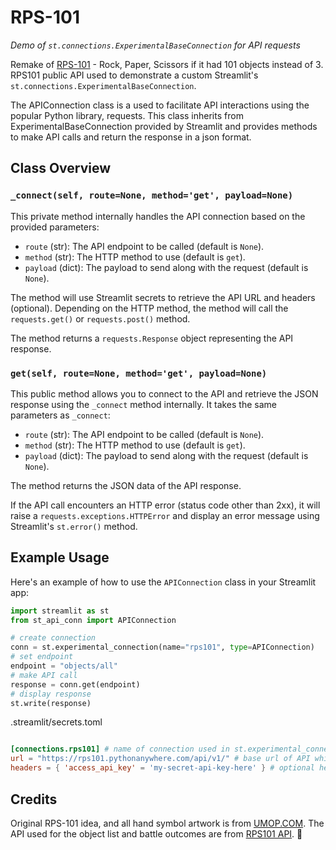 # RPS-101
*Demo of `st.connections.ExperimentalBaseConnection` for API requests*

Remake of [RPS-101](https://rps101.pythonanywhere.com) - Rock, Paper, Scissors if it had 101 objects instead of 3. RPS101 public API used to demonstrate a custom
Streamlit's `st.connections.ExperimentalBaseConnection`.


The APIConnection class is a used to facilitate API interactions using the popular Python library, requests.
This class inherits from ExperimentalBaseConnection provided by Streamlit and provides methods to make API calls and
return the response in a json format.


## Class Overview

### `_connect(self, route=None, method='get', payload=None)`

This private method internally handles the API connection based on the provided parameters:

- `route` (str): The API endpoint to be called (default is `None`).
- `method` (str): The HTTP method to use (default is `get`).
- `payload` (dict): The payload to send along with the request (default is `None`).

The method will use Streamlit secrets to retrieve the API URL and headers (optional). Depending on the HTTP method, the method will call the `requests.get()` or `requests.post()` method.

The method returns a `requests.Response` object representing the API response.

### `get(self, route=None, method='get', payload=None)`

This public method allows you to connect to the API and retrieve the JSON response using the `_connect` method internally. It takes the same parameters as `_connect`:

- `route` (str): The API endpoint to be called (default is `None`).
- `method` (str): The HTTP method to use (default is `get`).
- `payload` (dict): The payload to send along with the request (default is `None`).

The method returns the JSON data of the API response.

If the API call encounters an HTTP error (status code other than 2xx), it will raise a `requests.exceptions.HTTPError` and display an error message using Streamlit's `st.error()` method.

## Example Usage

Here's an example of how to use the `APIConnection` class in your Streamlit app:

```python
import streamlit as st
from st_api_conn import APIConnection

# create connection
conn = st.experimental_connection(name="rps101", type=APIConnection)
# set endpoint
endpoint = "objects/all"
# make API call
response = conn.get(endpoint)
# display response
st.write(response)
```

.streamlit/secrets.toml
```toml

[connections.rps101] # name of connection used in st.experimental_connection()
url = "https://rps101.pythonanywhere.com/api/v1/" # base url of API which will prefix all endpoints
headers = { 'access_api_key' = 'my-secret-api-key-here' } # optional headers if required by API

```

## Credits
Original RPS-101 idea, and all hand symbol artwork is from [UMOP.COM](https://www.umop.com/rps101.htm).
The API used for the object list and battle outcomes are from [RPS101 API](https://rps101.pythonanywhere.com/api). 👏 